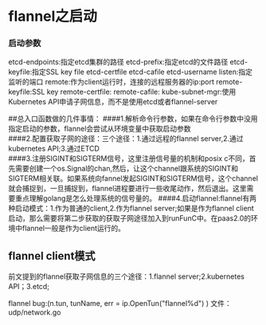 # flannel之启动

### 启动参数
etcd-endpoints:指定etcd集群的路径
etcd-prefix:指定etcd的文件路径
etcd-keyfile:指定SSL key file
etcd-certfile
etcd-cafile
etcd-username
listen:指定监听的端口
remote:作为client运行时，连接的远程服务器的ip:port
remote-keyfile:SSL key
remote-certfile:
remote-cafile:
kube-subnet-mgr:使用Kubernetes API申请子网信息，而不是使用etcd或者flannel-server

##总入口函数做的几件事情：
####1.解析命令行参数，如果在命令行参数中没用指定启动的参数，flannel会尝试从环境变量中获取启动参数   
####2.配置获取子网的途径：三个途径：1.通过远程的flannel server,2.通过kubernetes API;3.通过ETCD  
####3.注册SIGINT和SIGTERM信号，这里注册信号量的机制和posix c不同，首先需要创建一个os.Signal的chan,然后，让这个channel跟系统的SIGINT和SIGTERM相关联。如果系统向fannel发起SIGINT和SIGTERM信号，这个channel就会捕捉到，一旦捕捉到，flannel进程要进行一些收尾动作，然后退出。这里需要重点理解golang是怎么处理系统的信号量的。
####4.启动flannel:flannel有两种启动模式：1.作为普通的client,2.作为flannel server;如果是作为flannel client启动，那么需要将第二步获取的获取子网途径加入到runFunC中。在paas2.0的环境中flannel一般是作为client运行的。

## flannel client模式
前文提到的flannel获取子网信息的三个途径：1.flannel server;2.kubernetes API；3.etcd;

flannel bug:(n.tun, tunName, err = ip.OpenTun("flannel%d") ) 文件：udp/network.go
